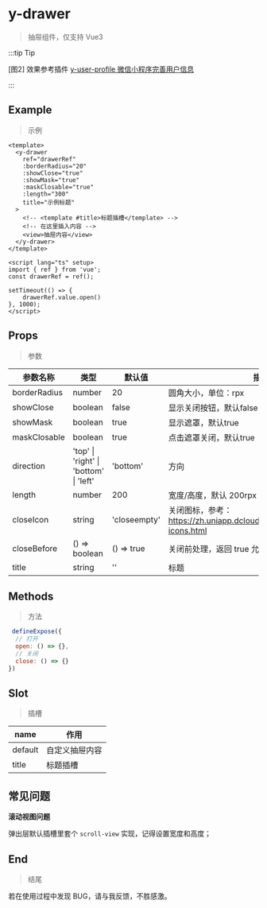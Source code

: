 # y-drawer

> 抽屉组件，仅支持 Vue3

:::tip Tip

[图2] 效果参考插件 [y-user-profile 微信小程序完善用户信息](https://ext.dcloud.net.cn/plugin?id=19510)

:::

## Example

> 示例

```vue
<template>
  <y-drawer
    ref="drawerRef"
    :borderRadius="20"
    :showClose="true"
    :showMask="true"
    :maskClosable="true"
    :length="300"
    title="示例标题"
  >
    <!-- <template #title>标题插槽</template> -->
    <!-- 在这里插入内容 -->
    <view>抽屉内容</view>
  </y-drawer>
</template>

<script lang="ts" setup>
import { ref } from 'vue';
const drawerRef = ref();

setTimeout(() => {
    drawerRef.value.open()
}, 1000);
</script>
```

## Props

> 参数

| 参数名称       | 类型                              | 默认值       | 描述                                       |
| ------------ | --------------------------------- | ---------- | ---------------------------------------- |
| borderRadius | number                            | 20          | 圆角大小，单位：rpx                          |
| showClose    | boolean                           | false      | 显示关闭按钮，默认false                     |
| showMask     | boolean                           | true       | 显示遮罩，默认true                          |
| maskClosable | boolean                           | true       | 点击遮罩关闭，默认true                       |
| direction    | 'top' \| 'right' \| 'bottom' \| 'left' | 'bottom'   | 方向                                       |
| length       | number                            | 200        | 宽度/高度，默认 200rpx                       |
| closeIcon    | string                            | 'closeempty' | 关闭图标，参考：<https://zh.uniapp.dcloud.io/component/uniui/uni-icons.html> |
| closeBefore  | () => boolean                     | () => true | 关闭前处理，返回 true 允许关闭，否则不可关闭    |
| title        | string                            | ''         | 标题                                       |

## Methods

> 方法

```js
 defineExpose({
  // 打开
  open: () => {},
  // 关闭
  close: () => {}
})
```

## Slot

> 插槽

| name | 作用   |
| ---- | ---- |
| default | 自定义抽屉内容 |
| title | 标题插槽 |

## 常见问题

**滚动视图问题**

弹出层默认插槽里套个 `scroll-view` 实现，记得设置宽度和高度；

## End

> 结尾

若在使用过程中发现 BUG，请与我反馈，不胜感激。
